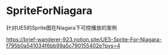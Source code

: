 # SpriteForNiagara
针对UE5的Sprite图在Niagara下可控播放的案例

https://brief-wanderer-923.notion.site/UE5-Sprite-For-Niagara-f795b0a541034f6bb99a5c790155402e?pvs=4
